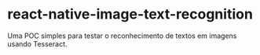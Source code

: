 # react-native-image-text-recognition
Uma POC simples para testar o reconhecimento de textos em imagens usando Tesseract.